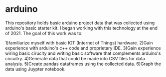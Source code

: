 # arduino
This repository holds basic arduino project data that was collected using arduino's basic starter kit. I began working with this technology at the end of 2021.
The goal of this work was to:

1)familiarize myself with basic IOT (Internet of Things) hardware.
2)Gain experience with arduino's c++ code and proprietary IDE.
3)Gain experience wiring basic cirucity and writing basic software that complements arduino's circuitry.
4)Generate data that could be made into CSV files for data analysis.
5)Create pandas dataframes using the collected data.
6)Graph the data using Juypter notebook.
